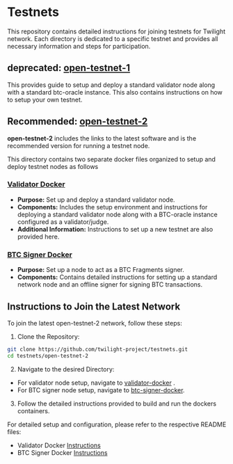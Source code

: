 # Testnets
This repository contains detailed instructions for joining testnets for Twilight network. Each directory is dedicated to a specific testnet and provides all necessary information and steps for participation.

## deprecated: [open-testnet-1](/open-testnet-1/)

This provides guide to setup and deploy a standard validator node along with a standard btc-oracle instance. This also contains instructions on how to setup your own testnet. 


## Recommended: [open-testnet-2](/open-testnet-2/)

**open-testnet-2** includes the links to the latest software and is the recommended version for running a testnet node. 

This directory contains two separate docker files organized to setup and deploy testnet nodes as follows

### [Validator Docker](/open-testnet-2/validator-docker/) 
- **Purpose:** Set up and deploy a standard validator node.
- **Components:** Includes the setup environment and instructions for deploying a standard validator node along with a BTC-oracle instance configured as a validator/judge.
- **Additional Information:** Instructions to set up a new testnet are also provided here.

### [BTC Signer Docker](/open-testnet-2/btc-signer-docker/)
- **Purpose:** Set up a node to act as a BTC Fragments signer.
- **Components:** Contains detailed instructions for setting up a standard network node and an offline signer for signing BTC transactions.

## Instructions to Join the Latest Network

To join the latest open-testnet-2 network, follow these steps:

1. Clone the Repository:
```bash
git clone https://github.com/twilight-project/testnets.git
cd testnets/open-testnet-2
```
2. Navigate to the desired Directory:
- For validator node setup, navigate to [validator-docker](/open-testnet-2/validator-docker/) .
- For BTC signer node setup, navigate to [btc-signer-docker](/open-testnet-2/btc-signer-docker/).

3. Follow the detailed instructions provided to build and run the dockers containers.

For detailed setup and configuration, please refer to the respective README files:

- Validator Docker [Instructions](/open-testnet-2/validator-docker/readme.md)
- BTC Signer Docker [Instructions](/open-testnet-2/btc-signer-docker/readme.md)